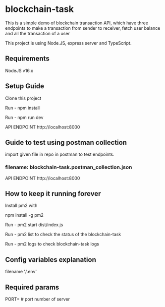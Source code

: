 # blockchain-task
This is a simple demo of blockchain transaction API, which have three endpoints to make a transaction from sender to receiver, fetch user balance and all the transaction of a user

This project is using Node.JS, express server and TypeScript.


## Requirements
NodeJS v16.x 

## Setup Guide
Clone this project

Run - npm install

Run - npm run dev

API ENDPOINT http://localhost:8000 


## Guide to test using postman collection

  import given file in repo in postman to test endpoints.
  
  ### filename: blockchain-task.postman_collection.json

API ENDPOINT http://localhost:8000


## How to keep it running forever

Install pm2 with 

npm install -g pm2

Run - pm2 start dist/index.js

Run - pm2 list to check the status of the blockchain-task

Run - pm2 logs to check blockchain-task logs


## Config variables explanation
filename '/.env'

## Required params
PORT= # port number of server
